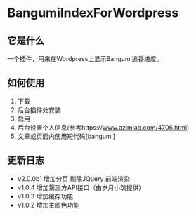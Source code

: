# BangumiIndexForWordpress
## 它是什么
一个插件，用来在Wordpress上显示Bangumi追番进度。
## 如何使用
1. 下载
2. 后台插件处安装
3. 启用
4. 后台设置个人信息(参考https://www.azimiao.com/4706.html)
5. 文章或页面内使用短代码[bangumi]
## 更新日志
- v2.0.0b1
增加分页
剔除JQuery
前端渲染
- v1.0.4
增加第三方API接口（由岁月小筑提供）
- v1.0.3
增加缓存功能
- v1.0.2
增加主颜色功能